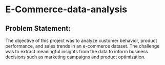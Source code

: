 # E-Commerce-data-analysis

## Problem Statement:
The objective of this project was to analyze customer behavior, product performance, and sales trends in an e-commerce dataset. The challenge was to extract meaningful insights from the data to inform business decisions such as marketing campaigns and product optimization.
